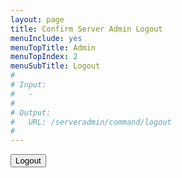 ```yaml
---
layout: page
title: Confirm Server Admin Logout
menuInclude: yes
menuTopTitle: Admin
menuTopIndex: 2
menuSubTitle: Logout
#
# Input:
#	-
#
# Output:
#	URL: /serveradmin/command/logout
#
---
```

<div class="centered-buttons" style="margin-top:1em">
    <form method="post" action="/serveradmin/command/logout">
        <button type="submit">Logout</button>
    </form>
</div>
